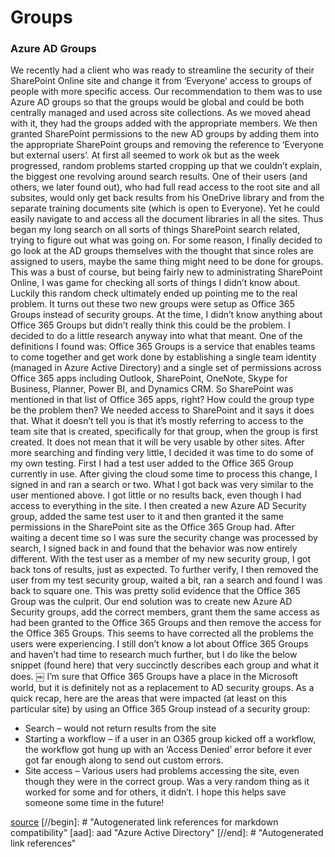 # Groups

### Azure AD Groups

We recently had a client who was ready to streamline the security of their SharePoint Online site and change it from ‘Everyone’ access to groups of people with more specific access. Our recommendation to them was to use Azure AD groups so that the groups would be global and could be both centrally managed and used across site collections.
As we moved ahead with it, they had the groups added with the appropriate members. We then granted SharePoint permissions to the new AD groups by adding them into the appropriate SharePoint groups and removing the reference to ‘Everyone but external users’.
At first all seemed to work ok but as the week progressed, random problems started cropping up that we couldn’t explain, the biggest one revolving around search results. One of their users (and others, we later found out), who had full read access to the root site and all subsites, would only get back results from his OneDrive library and from the separate training documents site (which is open to Everyone). Yet he could easily navigate to and access all the document libraries in all the sites.
Thus began my long search on all sorts of things SharePoint search related, trying to figure out what was going on. For some reason, I finally decided to go look at the AD groups themselves with the thought that since roles are assigned to users, maybe the same thing might need to be done for groups. This was a bust of course, but being fairly new to administrating SharePoint Online, I was game for checking all sorts of things I didn’t know about.
Luckily this random check ultimately ended up pointing me to the real problem. It turns out these two new groups were setup as Office 365 Groups instead of security groups. At the time, I didn’t know anything about Office 365 Groups but didn’t really think this could be the problem. I decided to do a little research anyway into what that meant. One of the definitions I found was:
Office 365 Groups is a service that enables teams to come together and get work done by establishing a single team identity (managed in Azure Active Directory) and a single set of permissions across Office 365 apps including Outlook, SharePoint, OneNote, Skype for Business, Planner, Power BI, and Dynamics CRM.
So SharePoint was mentioned in that list of Office 365 apps, right? How could the group type be the problem then? We needed access to SharePoint and it says it does that. What it doesn’t tell you is that it’s mostly referring to access to the team site that is created, specifically for that group, when the group is first created. It does not mean that it will be very usable by other sites.
After more searching and finding very little, I decided it was time to do some of my own testing. First I had a test user added to the Office 365 Group currently in use. After giving the cloud some time to process this change, I signed in and ran a search or two. What I got back was very similar to the user mentioned above. I got little or no results back, even though I had access to everything in the site.
I then created a new Azure AD Security group, added the same test user to it and then granted it the same permissions in the SharePoint site as the Office 365 Group had. After waiting a decent time so I was sure the security change was processed by search, I signed back in and found that the behavior was now entirely different. With the test user as a member of my new security group, I got back tons of results, just as expected. To further verify, I then removed the user from my test security group, waited a bit, ran a search and found I was back to square one. This was pretty solid evidence that the Office 365 Group was the culprit.
Our end solution was to create new Azure AD Security groups, add the correct members, grant them the same access as had been granted to the Office 365 Groups and then remove the access for the Office 365 Groups. This seems to have corrected all the problems the users were experiencing.
I still don’t know a lot about Office 365 Groups and haven’t had time to research much further, but I do like the below snippet (found here) that very succinctly describes each group and what it does.
￼
I’m sure that Office 365 Groups have a place in the Microsoft world, but it is definitely not as a replacement to AD security groups.
As a quick recap, here are the areas that were impacted (at least on this particular site) by using an Office 365 Group instead of a security group:
* Search – would not return results from the site
* Starting a workflow – if a user in an O365 group kicked off a workflow, the workflow got hung up with an ‘Access Denied’ error before it ever got far enough along to send out custom errors.
* Site access – Various users had problems accessing the site, even though they were in the correct group. Was a very random thing as it worked for some and for others, it didn’t.
I hope this helps save someone some time in the future!

[source](https://threewill.com/office-365-groups-vs-azure-ad-security-groups/)
[//begin]: # "Autogenerated link references for markdown compatibility"
[aad]: aad "Azure Active Directory"
[//end]: # "Autogenerated link references"
